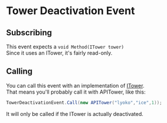 # Tower Deactivation Event

## Subscribing

This event expects a `void Method(ITower tower)`  
 Since it uses an ITower, it's fairly read-only.

## Calling

You can call this event with an implementation of [ITower](https://github.com/LyokoAPI/LyokoAPIDoc/tree/87c9dac8253d28d7c075a9d7d2f881dc75f76a21/docs/VirtualStructures/Interfaces/ITower/README.md).  
 That means you'll probably call it with APITower, like this:

```csharp
TowerDeactivationEvent.Call(new APITower("lyoko","ice",1));
```

It will only be called if the ITower is actually deactivated.

